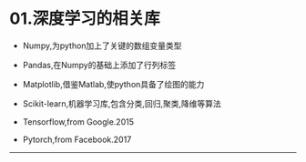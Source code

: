 # 01.深度学习的相关库

- Numpy,为python加上了关键的数组变量类型

- Pandas,在Numpy的基础上添加了行列标签

- Matplotlib,借鉴Matlab,使python具备了绘图的能力

- Scikit-learn,机器学习库,包含分类,回归,聚类,降维等算法

- Tensorflow,from Google.2015

- Pytorch,from Facebook.2017

---


